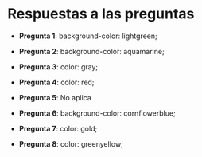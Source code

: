 # Respuestas a las preguntas

- **Pregunta 1**: background-color: lightgreen;

- **Pregunta 2**: background-color: aquamarine;

- **Pregunta 3**: color: gray;

- **Pregunta 4**: color: red;

- **Pregunta 5**: No aplica

- **Pregunta 6**: background-color: cornflowerblue;

- **Pregunta 7**: color: gold;

- **Pregunta 8**: color: greenyellow;